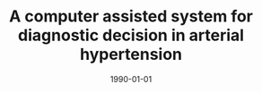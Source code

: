 ---
# Documentation: https://wowchemy.com/docs/managing-content/

title: A computer assisted system for diagnostic decision in arterial hypertension
subtitle: ''
summary: ''
authors:
- Wojciech Czyż
- Zbigniew Hruby
- Marek Kurzyński
- sas
tags: []
categories: []
date: '1990-01-01'
lastmod: 2022-10-07T05:45:14Z
featured: false
draft: false

# Featured image
# To use, add an image named `featured.jpg/png` to your page's folder.
# Focal points: Smart, Center, TopLeft, Top, TopRight, Left, Right, BottomLeft, Bottom, BottomRight.
image:
  caption: ''
  focal_point: ''
  preview_only: false

# Projects (optional).
#   Associate this post with one or more of your projects.
#   Simply enter your project's folder or file name without extension.
#   E.g. `projects = ["internal-project"]` references `content/project/deep-learning/index.md`.
#   Otherwise, set `projects = []`.
projects: []
publishDate: '2022-10-07T05:45:13.076238Z'
publication_types:
- '1'
abstract: ''
publication: '*System Modelling Control. 6. [International Symposium], Zakopane, October
  8-13, 1990. Vol.1.*'
---